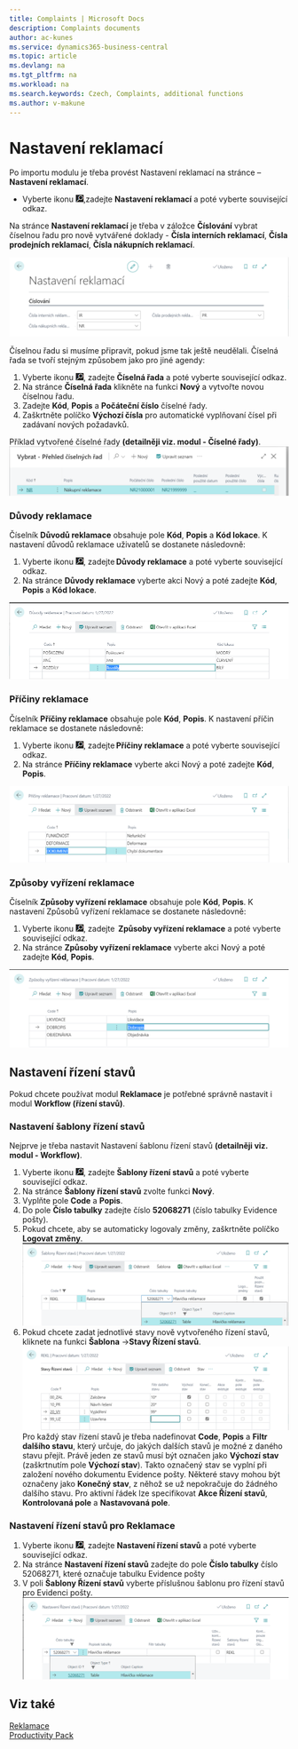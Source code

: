 ```yaml
---
title: Complaints | Microsoft Docs
description: Complaints documents
author: ac-kunes
ms.service: dynamics365-business-central
ms.topic: article
ms.devlang: na
ms.tgt_pltfrm: na
ms.workload: na
ms.search.keywords: Czech, Complaints, additional functions
ms.author: v-makune
---
```


# Nastavení reklamací

Po importu modulu je třeba provést Nastavení reklamací na stránce – **Nastavení reklamací**.

- Vyberte ikonu ![Žárovky, která otevře funkci Řekněte mi](media/ui-search/search_small.png "Řekněte mi, co chcete dělat"),zadejte **Nastavení reklamací** a poté vyberte související odkaz.

Na stránce **Nastavení reklamací** je třeba v záložce **Číslování** vybrat číselnou řadu pro nově vytvářené doklady - **Čísla interních reklamací**, **Čísla prodejních reklamací**, **Čísla nákupních reklamací**.

![Nastavení reklamací](media/complaints-setup.png)

Číselnou řadu si musíme připravit, pokud jsme tak ještě neudělali. Číselná řada se tvoří stejným způsobem jako pro jiné agendy:

1. Vyberte ikonu ![Žárovky, která otevře funkci Řekněte mi](media/ui-search/search_small.png "Řekněte mi, co chcete dělat"), zadejte **Číselná řada** a poté vyberte související odkaz. 
2. Na stránce **Číselná řada** klikněte na funkci **Nový** a vytvořte novou číselnou řadu.
3. Zadejte **Kód**, **Popis** a **Počáteční číslo** číselné řady.
4. Zaškrtněte políčko **Výchozí čísla** pro automatické vyplňovaní čísel při zadávaní nových požadavků.

Příklad vytvořené číselné řady **(detailněji viz. modul - Číselné řady)**.
![Vytvořená číslená řada](media/complaints-no.series.png)

### Důvody reklamace

Číselník **Důvodů reklamace** obsahuje pole **Kód**, **Popis** a **Kód lokace**. K nastavení důvodů reklamace uživatelů se dostanete následovně:

1. Vyberte ikonu ![Žárovky, která otevře funkci Řekněte mi](media/ui-search/search_small.png "Řekněte mi, co chcete dělat"), zadejte **Důvody reklamace** a poté vyberte související odkaz. 
2. Na stránce **Důvody reklamace** vyberte akci Nový a poté zadejte **Kód**, **Popis** a **Kód lokace**.

![Důvody reklamace](media/complaints-reasons.png)

### Příčiny reklamace

Číselník **Příčiny reklamace** obsahuje pole **Kód**, **Popis**. K nastavení příčin reklamace se dostanete následovně:

1. Vyberte ikonu ![Žárovky, která otevře funkci Řekněte mi](media/ui-search/search_small.png "Řekněte mi, co chcete dělat"), zadejte **Příčiny reklamace** a poté vyberte související odkaz. 
2. Na stránce **Příčiny reklamace** vyberte akci Nový a poté zadejte **Kód**, **Popis**.

![Příčiny reklamace](media/complaints-causes.png)
### Způsoby vyřízení reklamace

Číselník **Způsoby vyřízení reklamace** obsahuje pole **Kód**, **Popis**. K nastavení Způsobů vyřízení reklamace se dostanete následovně:

1. Vyberte ikonu ![Žárovky, která otevře funkci Řekněte mi](media/ui-search/search_small.png "Řekněte mi, co chcete dělat"), zadejte  **Způsoby vyřízení reklamace** a poté vyberte související odkaz.
2. Na stránce **Způsoby vyřízení reklamace** vyberte akci Nový a poté zadejte **Kód**, **Popis**.

![Způsoby vyřízení reklamace](media/complaint-fulfilment_methods.png)

## Nastavení řízení stavů

Pokud chcete používat modul **Reklamace** je potřebné správně nastavit i modul **Workflow (řízení stavů)**.

### Nastavení šablony řízení stavů

Nejprve je třeba nastavit Nastavení šablonu řízení stavů **(detailněji viz. modul - Workflow)**.

1. Vyberte ikonu ![Žárovky, která otevře funkci Řekněte mi](media/ui-search/search_small.png "Řekněte mi, co chcete dělat"), zadejte **Šablony řízení stavů** a poté vyberte související odkaz.
2. Na stránce **Šablony řízení stavů** zvolte funkci **Nový**.
3. Vyplňte pole **Code** a **Popis**.
4. Do pole **Číslo tabulky** zadejte číslo **52068271** (číslo tabulky Evidence pošty).
5. Pokud chcete, aby se automaticky logovaly změny, zaškrtněte políčko **Logovat změny**.
![Šablona řízení stavů](media/complaints-status_management.png)
6. Pokud chcete zadat jednotlivé stavy nově vytvořeného řízení stavů, kliknete na funkci **Šablona** →**Stavy Řízení stavů**.
![Stavy řízení stavů](media/complaints-status_mgt._statuses.png)
Pro každý stav řízení stavů je třeba nadefinovat **Code**, **Popis** a **Filtr dalšího stavu**, který určuje, do jakých dalších stavů je možné z daného stavu přejít. Právě jeden ze stavů musí být označen jako **Výchozí stav** (zaškrtnutím pole **Výchozí stav**). Takto označený stav se vyplní při založení nového dokumentu Evidence pošty.
Některé stavy mohou být označeny jako **Konečný stav**, z něhož se už nepokračuje do žádného dalšího stavu.
 Pro aktivní řádek lze specifikovat **Akce Řízení stavů**, **Kontrolovaná pole** a **Nastavovaná pole**.

### Nastavení řízení stavů pro Reklamace

1. Vyberte ikonu ![Žárovky, která otevře funkci Řekněte mi](media/ui-search/search_small.png "Řekněte mi, co chcete dělat"), zadejte **Nastavení řízení stavů** a poté vyberte související odkaz.
2. Na stránce **Nastavení řízení stavů** zadejte do pole **Číslo tabulky** číslo 52068271, které označuje tabulku Evidence pošty
3. V poli **Šablony Řízení stavů** vyberte příslušnou šablonu pro řízení stavů pro Evidenci pošty.
![Nastavení řízení stavů](media/complaints-status_mgt._setup.png)

## Viz také

[Reklamace](ac-complaints-management.md)  
[Productivity Pack](ac-productivity-pack.md)

